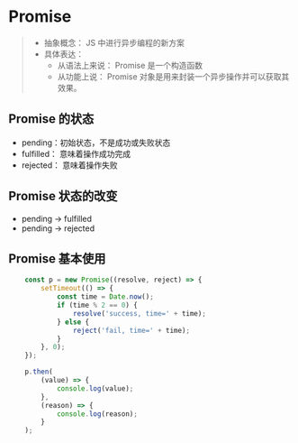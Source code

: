 # Promise
> - 抽象概念： JS 中进行异步编程的新方案
> - 具体表达： 
>   - 从语法上来说： Promise 是一个构造函数
>   - 从功能上说： Promise 对象是用来封装一个异步操作并可以获取其效果。

## Promise 的状态
- pending：初始状态，不是成功或失败状态
- fulfilled： 意味着操作成功完成
- rejected： 意味着操作失败

## Promise 状态的改变
- pending → fulfilled
- pending → rejected

## Promise 基本使用
```js
    const p = new Promise((resolve, reject) => {
        setTimeout(() => {
            const time = Date.now();
            if (time % 2 == 0) {
                resolve('success, time=' + time);
            } else {
                reject('fail, time=' + time);
            }
        }, 0);
    });

    p.then(
        (value) => {
            console.log(value);
        },
        (reason) => {
            console.log(reason);
        }
    );

```